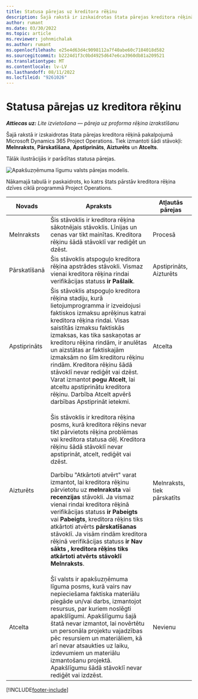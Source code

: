 ```yaml
---
title: Statusa pārejas uz kreditora rēķinu
description: Šajā rakstā ir izskaidrotas štata pārejas kreditora rēķinā pakalpojumā Microsoft Dynamics 365 Project Operations.
author: rumant
ms.date: 03/30/2022
ms.topic: article
ms.reviewer: johnmichalak
ms.author: rumant
ms.openlocfilehash: e25e4d63d4c9098112a7f40abe60c7184018d582
ms.sourcegitcommit: b2224d1f3c0bd4925d647e6ca3960db81a209521
ms.translationtype: MT
ms.contentlocale: lv-LV
ms.lasthandoff: 08/11/2022
ms.locfileid: "9261026"
---
```

# <a name="state-transitions-on-a-vendor-invoice"></a>Statusa pārejas uz kreditora rēķinu

_**Attiecas uz:** Lite izvietošana — pāreja uz proforma rēķina izrakstīšanu_

Šajā rakstā ir izskaidrotas štata pārejas kreditora rēķinā pakalpojumā Microsoft Dynamics 365 Project Operations. Tiek izmantoti šādi stāvokļi: **Melnraksts**, **Pārskatīšana**, **Apstiprināts**, **Aizturēts** un **Atcelts**.

Tālāk ilustrācijās ir parādītas statusa pārejas.

![Apakšuzņēmuma līgumu valsts pārejas modelis.](../media/VI_State_Model.jpg)

Nākamajā tabulā ir paskaidrots, ko katrs štats pārstāv kreditora rēķina dzīves ciklā programmā Project Operations.

| Novads | Apraksts | Atļautās pārejas |
| --- | --- | --- |
| Melnraksts | Šis stāvoklis ir kreditora rēķina sākotnējais stāvoklis. Līnijas un cenas var tikt mainītas. Kreditora rēķinu šādā stāvoklī var rediģēt un dzēst. | Procesā |
| Pārskatīšanā | Šis stāvoklis atspoguļo kreditora rēķina apstrādes stāvokli. Vismaz vienai kreditora rēķina rindai verifikācijas statuss **ir Pašlaik**. | Apstiprināts, Aizturēts |
| Apstiprināts | Šis stāvoklis atspoguļo kreditora rēķina stadiju, kurā lietojumprogramma ir izveidojusi faktiskos izmaksu aprēķinus katrai kreditora rēķina rindai. Visas saistītās izmaksu faktiskās izmaksas, kas tika saskaņotas ar kreditoru rēķina rindām, ir anulētas un aizstātas ar faktiskajām izmaksām no šīm kreditoru rēķinu rindām. Kreditora rēķinu šādā stāvoklī nevar rediģēt vai dzēst. Varat izmantot **pogu Atcelt**, lai atceltu apstiprinātu kreditora rēķinu. Darbība Atcelt apvērš darbības Apstiprināt ietekmi. | Atcelta |
| Aizturēts | <p>Šis stāvoklis ir kreditora rēķina posms, kurā kreditora rēķins nevar tikt pārvietots rēķina problēmas vai kreditora statusa dēļ. Kreditora rēķinu šādā stāvoklī nevar apstiprināt, atcelt, rediģēt vai dzēst.</p><p>Darbību "Atkārtoti atvērt" varat izmantot, lai kreditora rēķinu pārvietotu uz **melnraksta** vai **recenzijas** stāvokli. Ja vismaz vienai rindai kreditora rēķinā verifikācijas statuss **ir Pabeigts** vai **Pabeigts**, kreditora rēķins tiks atkārtoti atvērts **pārskatīšanas** stāvoklī. Ja visām rindām kreditora rēķinā verifikācijas statuss **ir Nav sākts** **, kreditora rēķins tiks atkārtoti atvērts stāvoklī Melnraksts**.</p> | Melnraksts, tiek pārskatīts |
| Atcelta | Šī valsts ir apakšuzņēmuma līguma posms, kurā vairs nav nepieciešama faktiska materiālu piegāde un/vai darbs, izmantojot resursus, par kuriem noslēgti apakšlīgumi. Apakšlīgumu šajā štatā nevar izmantot, lai novērtētu un personāla projektu vajadzības pēc resursiem un materiāliem, kā arī nevar atsaukties uz laiku, izdevumiem un materiālu izmantošanu projektā. Apakšlīgumu šādā stāvoklī nevar rediģēt vai izdzēst. | Nevienu |

[!INCLUDE[footer-include](../../includes/footer-banner.md)]

